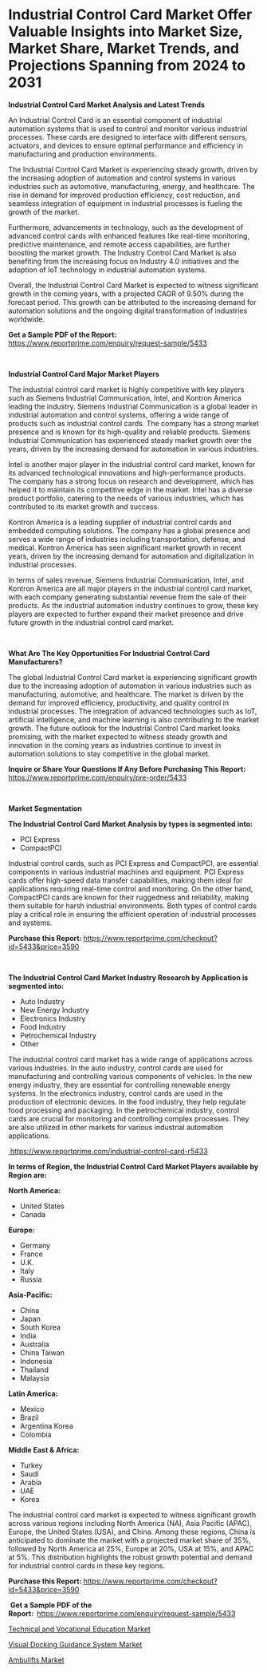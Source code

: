 <p><h1>Industrial Control Card Market Offer Valuable Insights into Market Size, Market Share, Market Trends, and Projections Spanning from 2024 to 2031</h1></p><p><strong>Industrial Control Card Market Analysis and Latest Trends</strong></p>
<p><p>An Industrial Control Card is an essential component of industrial automation systems that is used to control and monitor various industrial processes. These cards are designed to interface with different sensors, actuators, and devices to ensure optimal performance and efficiency in manufacturing and production environments.</p><p>The Industrial Control Card Market is experiencing steady growth, driven by the increasing adoption of automation and control systems in various industries such as automotive, manufacturing, energy, and healthcare. The rise in demand for improved production efficiency, cost reduction, and seamless integration of equipment in industrial processes is fueling the growth of the market.</p><p>Furthermore, advancements in technology, such as the development of advanced control cards with enhanced features like real-time monitoring, predictive maintenance, and remote access capabilities, are further boosting the market growth. The Industry Control Card Market is also benefiting from the increasing focus on Industry 4.0 initiatives and the adoption of IoT technology in industrial automation systems.</p><p>Overall, the Industrial Control Card Market is expected to witness significant growth in the coming years, with a projected CAGR of 9.50% during the forecast period. This growth can be attributed to the increasing demand for automation solutions and the ongoing digital transformation of industries worldwide.</p></p>
<p><strong>Get a Sample PDF of the Report:&nbsp;</strong> <a href="https://www.reportprime.com/enquiry/request-sample/5433">https://www.reportprime.com/enquiry/request-sample/5433</a></p>
<p>&nbsp;</p>
<p><strong>Industrial Control Card Major Market Players</strong></p>
<p><p>The industrial control card market is highly competitive with key players such as Siemens Industrial Communication, Intel, and Kontron America leading the industry. Siemens Industrial Communication is a global leader in industrial automation and control systems, offering a wide range of products such as industrial control cards. The company has a strong market presence and is known for its high-quality and reliable products. Siemens Industrial Communication has experienced steady market growth over the years, driven by the increasing demand for automation in various industries.</p><p>Intel is another major player in the industrial control card market, known for its advanced technological innovations and high-performance products. The company has a strong focus on research and development, which has helped it to maintain its competitive edge in the market. Intel has a diverse product portfolio, catering to the needs of various industries, which has contributed to its market growth and success.</p><p>Kontron America is a leading supplier of industrial control cards and embedded computing solutions. The company has a global presence and serves a wide range of industries including transportation, defense, and medical. Kontron America has seen significant market growth in recent years, driven by the increasing demand for automation and digitalization in industrial processes.</p><p>In terms of sales revenue, Siemens Industrial Communication, Intel, and Kontron America are all major players in the industrial control card market, with each company generating substantial revenue from the sale of their products. As the industrial automation industry continues to grow, these key players are expected to further expand their market presence and drive future growth in the industrial control card market.</p></p>
<p>&nbsp;</p>
<p><strong>What Are The Key Opportunities For Industrial Control Card Manufacturers?</strong></p>
<p><p>The global Industrial Control Card market is experiencing significant growth due to the increasing adoption of automation in various industries such as manufacturing, automotive, and healthcare. The market is driven by the demand for improved efficiency, productivity, and quality control in industrial processes. The integration of advanced technologies such as IoT, artificial intelligence, and machine learning is also contributing to the market growth. The future outlook for the Industrial Control Card market looks promising, with the market expected to witness steady growth and innovation in the coming years as industries continue to invest in automation solutions to stay competitive in the global market.</p></p>
<p><strong>Inquire or Share Your Questions If Any Before Purchasing This Report:</strong> <a href="https://www.reportprime.com/enquiry/pre-order/5433">https://www.reportprime.com/enquiry/pre-order/5433</a></p>
<p>&nbsp;</p>
<p><strong>Market Segmentation</strong></p>
<p><strong>The Industrial Control Card Market Analysis by types is segmented into:</strong></p>
<p><ul><li>PCI Express</li><li>CompactPCI</li></ul></p>
<p><p>Industrial control cards, such as PCI Express and CompactPCI, are essential components in various industrial machines and equipment. PCI Express cards offer high-speed data transfer capabilities, making them ideal for applications requiring real-time control and monitoring. On the other hand, CompactPCI cards are known for their ruggedness and reliability, making them suitable for harsh industrial environments. Both types of control cards play a critical role in ensuring the efficient operation of industrial processes and systems.</p></p>
<p><strong>Purchase this Report:&nbsp;</strong><a href="https://www.reportprime.com/checkout?id=5433&price=3590">https://www.reportprime.com/checkout?id=5433&price=3590</a></p>
<p>&nbsp;</p>
<p><strong>The Industrial Control Card Market Industry Research by Application is segmented into:</strong></p>
<p><ul><li>Auto Industry</li><li>New Energy Industry</li><li>Electronics Industry</li><li>Food Industry</li><li>Petrochemical Industry</li><li>Other</li></ul></p>
<p><p>The industrial control card market has a wide range of applications across various industries. In the auto industry, control cards are used for manufacturing and controlling various components of vehicles. In the new energy industry, they are essential for controlling renewable energy systems. In the electronics industry, control cards are used in the production of electronic devices. In the food industry, they help regulate food processing and packaging. In the petrochemical industry, control cards are crucial for monitoring and controlling complex processes. They are also utilized in other markets for various industrial automation applications.</p></p>
<p><a href="https://www.reportprime.com/industrial-control-card-r5433">&nbsp;https://www.reportprime.com/industrial-control-card-r5433</a></p>
<p><strong>In terms of Region, the Industrial Control Card Market Players available by Region are:</strong></p>
<p>
    <p> <strong> North America: </strong>
        <ul>
            <li>United States</li>
            <li>Canada</li>
        </ul>
        </p> 
    <p> <strong> Europe: </strong>
        <ul>
            <li>Germany</li>
            <li>France</li>
            <li>U.K.</li>
            <li>Italy</li>
            <li>Russia</li>
        </ul>
        </p> 
    <p> <strong> Asia-Pacific: </strong>
        <ul>
            <li>China</li>
            <li>Japan</li>
            <li>South Korea</li>
            <li>India</li>
            <li>Australia</li>
            <li>China Taiwan</li>
            <li>Indonesia</li>
            <li>Thailand</li>
            <li>Malaysia</li>
        </ul>
        </p> 
    <p> <strong> Latin America: </strong>
        <ul>
            <li>Mexico</li>
            <li>Brazil</li>
            <li>Argentina Korea</li>
            <li>Colombia</li>
        </ul>
        </p> 
    <p> <strong> Middle East & Africa: </strong>
        <ul>
            <li>Turkey</li>
            <li>Saudi</li>
            <li>Arabia</li>
            <li>UAE</li>
            <li>Korea</li>
        </ul>
    </p>
    </p>
<p><p>The industrial control card market is expected to witness significant growth across various regions including North America (NA), Asia Pacific (APAC), Europe, the United States (USA), and China. Among these regions, China is anticipated to dominate the market with a projected market share of 35%, followed by North America at 25%, Europe at 20%, USA at 15%, and APAC at 5%. This distribution highlights the robust growth potential and demand for industrial control cards in these key regions.</p></p>
<p><strong>Purchase this Report: </strong><a href="https://www.reportprime.com/checkout?id=5433&price=3590">https://www.reportprime.com/checkout?id=5433&price=3590</a></p>
<p>&nbsp;<strong>Get a Sample PDF of the Report:&nbsp;&nbsp;</strong><a href="https://www.reportprime.com/enquiry/request-sample/5433">https://www.reportprime.com/enquiry/request-sample/5433</a></p>
<p><strong></strong></p>
<p><p><a href="https://www.linkedin.com/pulse/technical-vocational-education-market-competitive-analysis-trends-y9b3e">Technical and Vocational Education Market</a></p><p><a href="https://www.linkedin.com/pulse/visual-docking-guidance-system-market-research-report-unlocks-analysis-ho56e">Visual Docking Guidance System Market</a></p><p><a href="https://www.linkedin.com/pulse/ambulifts-market-analysis-examines-its-scope-growth-opportunities-egbqe">Ambulifts Market</a></p></p>